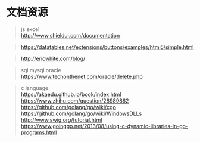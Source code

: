 # 文档资源
> js excel    
> http://www.shieldui.com/documentation    

> https://datatables.net/extensions/buttons/examples/html5/simple.html    

> http://ericwhite.com/blog/

>sql mysql oracle   
> https://www.techonthenet.com/oracle/delete.php

> c language   
> https://akaedu.github.io/book/index.html
> https://www.zhihu.com/question/28989862
> https://github.com/golang/go/wiki/cgo
> https://github.com/golang/go/wiki/WindowsDLLs
> http://www.swig.org/tutorial.html
> https://www.goinggo.net/2013/08/using-c-dynamic-libraries-in-go-programs.html

